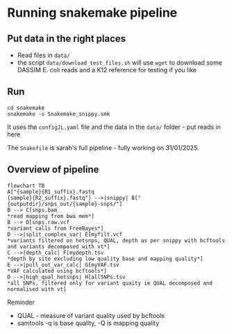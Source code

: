 # Running snakemake pipeline


## Put data in the right places

* Read files in `data/`
* the script `data/download_test_files.sh` will use `wget` to download some
DASSIM E. coli reads and a K12 reference for testing if you like

## Run 

`cd snakemake`  
`snakemake -s Snakemake_snippy.smk`  

It uses the `configJL.yaml` file and the data in the `data/` folder - put reads
in here

The `Snakefile` is sarah's full pipeline - fully working on 31/01/2025.

## Overview of pipeline


```mermaid
flowchart TB
A["{sample}{R1_suffix}.fastq
{sample}{R2_suffix}.fastq"] -->|snippy| B["{outputdir}/snps_out/{sample}-snps/"]
B --> C[snps.bam
*read mapping from bwa mem*]
B --> D[snps.raw.vcf
*variant calls from FreeBayes*]
D -->|split_complex_var| E[myfilt.vcf
*variants filtered on hetsnps, QUAL, depth as per snippy with bcftools and variants decomposed with vt*]
C -->|depth_calc| F[mydepth.tsv
*depth by site excluding low quality base and mapping quality*]
E -->|pull_out_var_calc| G[myVAF.tsv 
*VAF calculated using bcftools*]
D -->|high_qual_hetsnps| H[allSNPs.tsv
*all SNPs, filtered only for variant quaity ie QUAL decomposed and normalised with vt]
```

Reminder

* QUAL - measure of variant quality used by bcftools
* samtools -q is base quality, -Q is mapping quality
